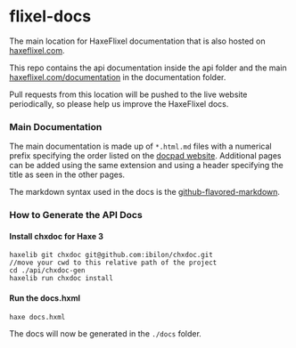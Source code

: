 flixel-docs
===========

The main location for HaxeFlixel documentation that is also hosted on [haxeflixel.com](haxeflixel.com).

This repo contains the api documentation inside the api folder and the main [haxeflixel.com/documentation](haxeflixel.com/documentation) in the documentation folder. 

Pull requests from this location will be pushed to the live website periodically, so please help us improve the HaxeFlixel docs.

### Main Documentation

The main documentation is made up of `*.html.md` files with a numerical prefix specifying the order listed on the [docpad website](https://github.com/HaxeFlixel/haxeflixel.com). Additional pages can be added using the same extension and using a header specifying the title as seen in the other pages.

The markdown syntax used in the docs is the  [github-flavored-markdown](https://help.github.com/articles/github-flavored-markdown).

### How to Generate the API Docs

#### Install chxdoc for Haxe 3

	haxelib git chxdoc git@github.com:ibilon/chxdoc.git
	//move your cwd to this relative path of the project
	cd ./api/chxdoc-gen
	haxelib run chxdoc install

#### Run the docs.hxml

	haxe docs.hxml

The docs will now be generated in the `./docs` folder. 
